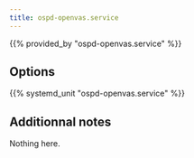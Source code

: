 ```yaml
---
title: ospd-openvas.service
---
```


{{% provided_by "ospd-openvas.service" %}}

## Options

{{% systemd_unit "ospd-openvas.service" %}}

## Additionnal notes

Nothing here.